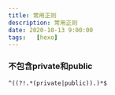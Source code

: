 ```yaml
---
title: 常用正则
description: 常用正则
date: 2020-10-13 9:00:00
tags:	[hexo]
---
```



### 不包含private和public

```
^((?!.*(private|public)).)*$
```
